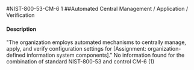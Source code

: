 #NIST-800-53-CM-6 1
##Automated Central Management / Application / Verification
#### Description
"The organization employs automated mechanisms to centrally manage, apply, and verify configuration settings for [Assignment: organization-defined information system components]."
No information found for the combination of standard NIST-800-53 and control CM-6 (1)
